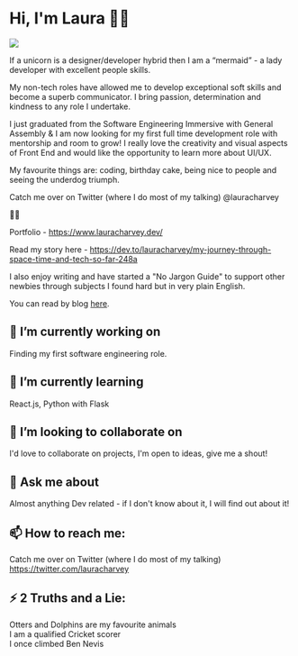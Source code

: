 # Hi, I'm Laura 👋✨

<img src="https://i.imgur.com/FUA6rdy.png">

If a unicorn is a designer/developer hybrid then I am a “mermaid” - a lady developer with excellent people skills. 

My non-tech roles have allowed me to develop exceptional soft skills and become a superb communicator. I bring passion, determination and kindness to any role I undertake.

I just graduated from the Software Engineering Immersive with General Assembly & I am now looking for my first full time development role with mentorship and room to grow! I really love the creativity and visual aspects of Front End and would like the opportunity to learn more about UI/UX.

My favourite things are: coding, birthday cake, being nice to people and seeing the underdog triumph.

Catch me over on Twitter (where I do most of my talking) @lauracharvey

🧜‍♀️

Portfolio - https://www.lauracharvey.dev/

Read my story here - https://dev.to/lauracharvey/my-journey-through-space-time-and-tech-so-far-248a

I also enjoy writing and have started a "No Jargon Guide" to support other newbies through subjects I found hard but in very plain English. 

You can read by blog <a href="https://dev.to/lauracharvey">here</a>.

## 🔭 I’m currently working on 

Finding my first software engineering role.

## 🌱 I’m currently learning 

React.js, Python with Flask

## 👯 I’m looking to collaborate on 

I'd love to collaborate on projects, I'm open to ideas, give me a shout!

## 💬 Ask me about

Almost anything Dev related - if I don't know about it, I will find out about it!

## 📫 How to reach me: 

Catch me over on Twitter (where I do most of my talking) https://twitter.com/lauracharvey

## ⚡ 2 Truths and a Lie: 

Otters and Dolphins are my favourite animals
<br>I am a qualified Cricket scorer
<br>I once climbed Ben Nevis
